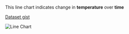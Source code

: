 This line chart indicates change in **temperature** over **time**

[Dataset gist](https://gist.githubusercontent.com/curran/60b40877ef898f19aeb8/raw/9476be5bd15fb15a6d5c733dd79788fb679c9be9/week_temperature_sf.csv) 

![Line Chart](https://github.com/nkp1111/html-svg-d3-basics/blob/main/5.line-chart/Screenshot%202022-09-05%20171314.png?raw=true)

